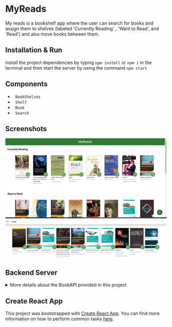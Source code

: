 # MyReads 
My reads is a bookshelf app where the user can search for books and assign them to shelves (labeled 'Currently Reading' , 'Want to Read', and 'Read') and also move books between them.

## Installation & Run
install the project dependencies by typing ```npm install``` or ```npm i``` in the terminal
and then start the server by using the command ```npm start```

## Components
* ``` BookShelves```
* ``` Shelf```
* ``` Book```
* ``` Search```


## Screenshots
<div align="center">
  <img src='/screenshots/c1.PNG'>
  <br>
  <img src='/screenshots/c2.PNG'>
  </div>

## Backend Server

<details>
<summary>More details about the BookAPI provided in this project</summary>
The provided file BooksAPI.js contains the methods needed to perform necessary operations on the backend:

* [`getAll`](#getall)
* [`update`](#update)
* [`search`](#search)

### `getAll`

Method Signature:

```js
getAll()
```

* Returns a Promise which resolves to a JSON object containing a collection of book objects.
* This collection represents the books currently in the bookshelves in your app.

### `update`

Method Signature:

```js
update(book, shelf)
```

* book: `<Object>` containing at minimum an `id` attribute
* shelf: `<String>` contains one of ["wantToRead", "currentlyReading", "read"]  
* Returns a Promise which resolves to a JSON object containing the response data of the POST request

### `search`

Method Signature:

```js
search(query)
```

* query: `<String>`
* Returns a Promise which resolves to a JSON object containing a collection of a maximum of 20 book objects.
* These books do not know which shelf they are on. They are raw results only. You'll need to make sure that books have the correct state while on the search page.

## Important
The backend API uses a fixed set of cached search results and is limited to a particular set of search terms, which can be found in [SEARCH_TERMS.md](SEARCH_TERMS.md). That list of terms are the _only_ terms that will work with the backend.

</details>

## Create React App

This project was bootstrapped with [Create React App](https://github.com/facebookincubator/create-react-app). You can find more information on how to perform common tasks [here](https://github.com/facebookincubator/create-react-app/blob/master/packages/react-scripts/template/README.md).

